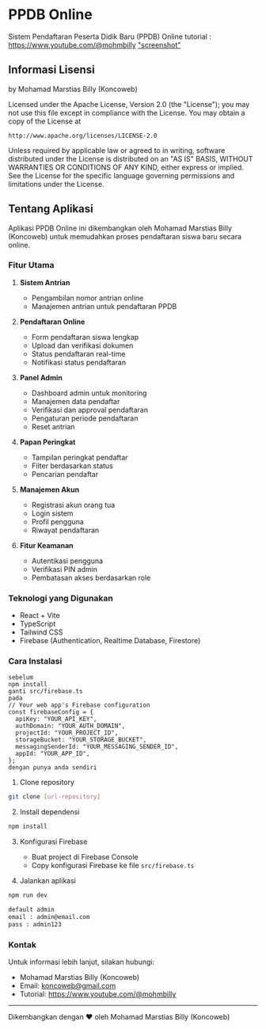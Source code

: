 # PPDB Online

Sistem Pendaftaran Peserta Didik Baru (PPDB) Online
tutorial : https://www.youtube.com/@mohmbilly
["screenshot"](/src/Snapshot_ppdb-online.png)

## Informasi Lisensi

by Mohamad Marstias Billy (Koncoweb)

Licensed under the Apache License, Version 2.0 (the "License");
you may not use this file except in compliance with the License.
You may obtain a copy of the License at

    http://www.apache.org/licenses/LICENSE-2.0

Unless required by applicable law or agreed to in writing, software
distributed under the License is distributed on an "AS IS" BASIS,
WITHOUT WARRANTIES OR CONDITIONS OF ANY KIND, either express or implied.
See the License for the specific language governing permissions and
limitations under the License.

## Tentang Aplikasi

Aplikasi PPDB Online ini dikembangkan oleh Mohamad Marstias Billy (Koncoweb) untuk memudahkan proses pendaftaran siswa baru secara online.

### Fitur Utama

1. **Sistem Antrian**
   - Pengambilan nomor antrian online
   - Manajemen antrian untuk pendaftaran PPDB

2. **Pendaftaran Online**
   - Form pendaftaran siswa lengkap
   - Upload dan verifikasi dokumen
   - Status pendaftaran real-time
   - Notifikasi status pendaftaran

3. **Panel Admin**
   - Dashboard admin untuk monitoring
   - Manajemen data pendaftar
   - Verifikasi dan approval pendaftaran
   - Pengaturan periode pendaftaran
   - Reset antrian

4. **Papan Peringkat**
   - Tampilan peringkat pendaftar
   - Filter berdasarkan status
   - Pencarian pendaftar

5. **Manajemen Akun**
   - Registrasi akun orang tua
   - Login sistem
   - Profil pengguna
   - Riwayat pendaftaran

6. **Fitur Keamanan**
   - Autentikasi pengguna
   - Verifikasi PIN admin
   - Pembatasan akses berdasarkan role

### Teknologi yang Digunakan

- React + Vite
- TypeScript
- Tailwind CSS
- Firebase (Authentication, Realtime Database, Firestore)

### Cara Instalasi
```Warning :
sebelum 
npm install
ganti src/firebase.ts
pada 
// Your web app's Firebase configuration
const firebaseConfig = {
  apiKey: "YOUR_API_KEY",
  authDomain: "YOUR_AUTH_DOMAIN",
  projectId: "YOUR_PROJECT_ID",
  storageBucket: "YOUR_STORAGE_BUCKET",
  messagingSenderId: "YOUR_MESSAGING_SENDER_ID",
  appId: "YOUR_APP_ID",
};
dengan punya anda sendiri
```


1. Clone repository

```bash
git clone [url-repository]
```

2. Install dependensi
```bash
npm install
```

3. Konfigurasi Firebase
   - Buat project di Firebase Console
   - Copy konfigurasi Firebase ke file `src/firebase.ts`

4. Jalankan aplikasi
```bash
npm run dev
```
```bash
default admin
email : admin@email.com
pass : admin123
```
### Kontak

Untuk informasi lebih lanjut, silakan hubungi:
- Mohamad Marstias Billy (Koncoweb)
- Email: koncoweb@gmail.com
- Tutorial: https://www.youtube.com/@mohmbilly

---
Dikembangkan dengan ❤️ oleh Mohamad Marstias Billy (Koncoweb)
